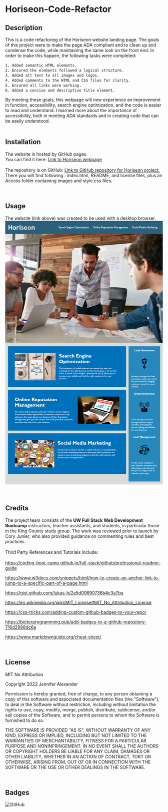 # Horiseon-Code-Refactor

## Description

This is a code refactoring of the Horiseon website landing page. The goals of this project were to make the page ADA compliant and to clean up and condense the code, while maintaining the same look on the front end. In order to make this happen, the following tasks were completed: 

	1. Added semantic HTML elements.
	2. Ensured the elements followed a logical structure.
	3. Added alt text to all images and logos.
	4. Added comments to the HTML and CSS files for clarity.
	5. Ensured all links were working.
	6. Added a concise and descriptive title element.

By meeting these goals, this webpage will now experience an improvement in function, accessibility, search engine optimization, and the code is easier to read and understand. I learned more about the importance of accessibility, both in meeting ADA standards and in creating code that can be easily understood.
<br>
<br>

## Installation
The website is hosted by GitHub pages. <br>
You can find it here: [Link to Horiseon webpage](https://jsalexan.github.io/horiseon-code-refactor/)
<br><br>
The repository is on GitHub: [Link to GitHub repository for Horiseon project.](https://github.com/jsalexan/horiseon-code-refactor) <br>
There you will find following : index.html, README, and license files, plus an Access folder containing images and style.css files.

<br>

## Usage
The website (link above) was created to be used with a desktop browser. 
![Screen capture of the webpage.](./assets/images/Screencapture%20of%20Horiseon%20webpage.png)

<br>

## Credits
The project team consists of the **UW Full Stack Web Development Bootcamp** instructors, teacher assistants, and students, in particular those in the King County study group. The work was reviewed prior to launch by Cory Junier, who also provided guidance on commenting rules and best practices.
<br>
<br>
Third Party References and Tutorials include: 
<br><br>
https://coding-boot-camp.github.io/full-stack/github/professional-readme-guide

https://www.w3docs.com/snippets/html/how-to-create-an-anchor-link-to-jump-to-a-specific-part-of-a-page.html

https://gist.github.com/lukas-h/2a5d00690736b4c3a7ba

https://en.wikipedia.org/wiki/MIT_License#MIT_No_Attribution_License

https://css-tricks.com/adding-custom-github-badges-to-your-repo/

https://betterprogramming.pub/add-badges-to-a-github-repository-716d2988dc6a

https://www.markdownguide.org/cheat-sheet/

<br>

## License
MIT No Attribution

Copyright 2022 Jennifer Alexander

Permission is hereby granted, free of charge, to any person obtaining a copy of this
software and associated documentation files (the "Software"), to deal in the Software
without restriction, including without limitation the rights to use, copy, modify,
merge, publish, distribute, sublicense, and/or sell copies of the Software, and to
permit persons to whom the Software is furnished to do so.

THE SOFTWARE IS PROVIDED "AS IS", WITHOUT WARRANTY OF ANY KIND, EXPRESS OR IMPLIED,
INCLUDING BUT NOT LIMITED TO THE WARRANTIES OF MERCHANTABILITY, FITNESS FOR A
PARTICULAR PURPOSE AND NONINFRINGEMENT. IN NO EVENT SHALL THE AUTHORS OR COPYRIGHT
HOLDERS BE LIABLE FOR ANY CLAIM, DAMAGES OR OTHER LIABILITY, WHETHER IN AN ACTION
OF CONTRACT, TORT OR OTHERWISE, ARISING FROM, OUT OF OR IN CONNECTION WITH THE
SOFTWARE OR THE USE OR OTHER DEALINGS IN THE SOFTWARE.

<br>

## Badges
![GitHub](https://img.shields.io/github/license/jsalexan/horiseon-code-refactor)